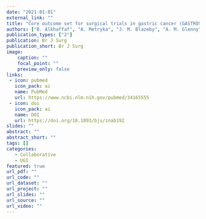 ```yaml
---
date: "2021-01-01"
external_link: ""
title: "Core outcome set for surgical trials in gastric cancer (GASTROS study): international patient and healthcare professional consensus"
authors: ["B. Alkhaffaf", "A. Metryka", "J. M. Blazeby", "A. M. Glenny", "A. Adeyeye", "P. M. Costa", "I. {Diez Del Val}", "S. S. Gisbertz", "A. Guner", "S. Law", "H. J. Lee", "Z. Li", "K. Nakada", "D. Reim", "P. Vorwald", "G. L. Baiocchi", "W. Allum", "M. A. Chaudry", "E. A. Griffiths", "P. R. Williamson", "I. A. Bruce"]
publication_types: ["2"]
publication: Br J Surg
publication_short: Br J Surg
image:
    caption: ""
    focal_point: ""
    preview_only: false
links:
 - icon: pubmed
   icon_pack: ai
   name: PubMed
   url: https://www.ncbi.nlm.nih.gov/pubmed/34165555
 - icon: doi
   icon_pack: ai
   name: DOI
   url: https://doi.org/10.1093/bjs/znab192
slides: ""
abstract: ""
abstract_short: ""
tags: []
categories: 
   - Collaborative
   - UGI
featured: true
url_pdf: ""
url_code: ""
url_dataset: ""
url_project: ""
url_slides: ""
url_source: ""
url_video: ""
---
```

